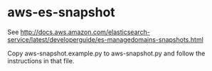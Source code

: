 # aws-es-snapshot

See http://docs.aws.amazon.com/elasticsearch-service/latest/developerguide/es-managedomains-snapshots.html

Copy aws-snapshot.example.py to aws-snapshot.py and follow the instructions in that file.